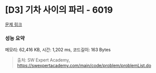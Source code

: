 # [D3] 기차 사이의 파리 - 6019 

[문제 링크](https://swexpertacademy.com/main/code/problem/problemDetail.do?contestProbId=AWajaTmaZw4DFAWM) 

### 성능 요약

메모리: 62,416 KB, 시간: 1,202 ms, 코드길이: 163 Bytes



> 출처: SW Expert Academy, https://swexpertacademy.com/main/code/problem/problemList.do